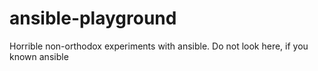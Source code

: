 # ansible-playground
Horrible non-orthodox experiments with ansible. Do not look here, if you known ansible
